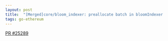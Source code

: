```yaml
---
layout: post
title:  "[Merged]core/bloom_indexer: preallocate batch in bloomIndexer #25289"
tags: go-ethereum
---
```


[PR #25289](https://github.com/ethereum/go-ethereum/pull/25289)
